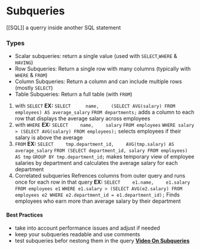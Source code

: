 # Subqueries
[[SQL]]
a querry inside another SQL statement 
### Types 
- Scalar subqueries: return a single value (used with `SELECT`,`WHERE` & `HAVING`)
- Row Subqueries: Return a single row with many columns (typically with `WHERE` & `FROM`)
- Column Subqueries: Return a column and can include multiple rows (mostly `SELECT`)
- Table Subqueries: Return a full table (with `FROM`)
1. with `SELECT`
**EX:**
`SELECT `
`    name,`
`    (SELECT AVG(salary) FROM employees) AS average_salary`
`FROM departments;`
adds a column to each row that displays the average salary across employees 
2. with `WHERE`
**EX:**
`SELECT `
`    name, `
`    salary`
`FROM employees`
`WHERE salary > (SELECT AVG(salary) FROM employees);`
selects employees if their salary is above the average
3. `FROM`
**EX:**
`SELECT `
`    tmp.department_id, `
`    AVG(tmp.salary) AS average_salary`
`FROM (SELECT department_id, salary FROM employees) AS tmp`
`GROUP BY tmp.department_id;`
makes temporary view of employee salaries by department and calculates the average salary for each department 
4. Correlated subqueries
Refrences columns from outer query and runs once for each row in that query
**EX:**
`SELECT `
`    e1.name, `
`    e1.salary`
`FROM employees e1`
`WHERE e1.salary > (SELECT AVG(e2.salary) FROM employees e2 WHERE e2.department_id = e1.department_id);`
Finds employees who earn more than average salary by their department
#### Best Practices
- take into account performance issues and adjust if needed
- keep your subqueries readable and use comments
- test subqueries befor nestong them in the query
**[Video On Subqueries](https://www.loom.com/share/d693dfc2e38a42999a8d68c409056f03?sid=521cd69a-63dd-44da-9e87-9166480477f7)**